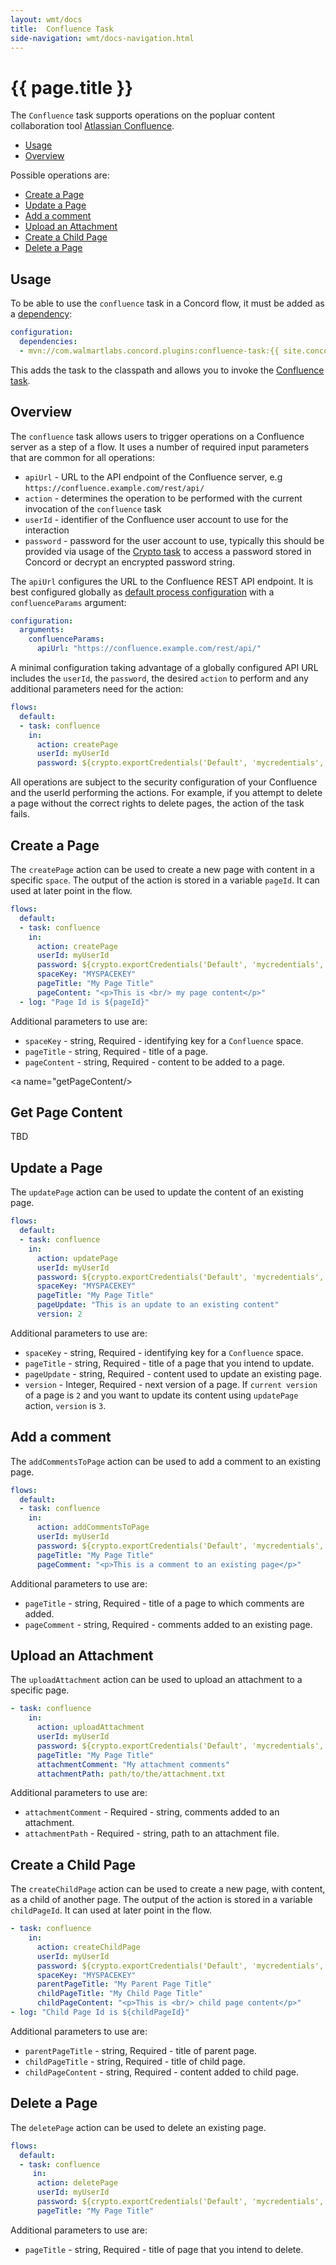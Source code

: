 ```yaml
---
layout: wmt/docs
title:  Confluence Task
side-navigation: wmt/docs-navigation.html
---
```


# {{ page.title }}

The `Confluence` task supports operations on the popluar content collaboration
tool [Atlassian Confluence](https://www.atlassian.com/software/confluence).

- [Usage](#usage)
- [Overview](#overview)

Possible operations are:

- [Create a Page](#createPage)
- [Update a Page](#updatePage)
- [Add a comment](#addCommentsToPage)
- [Upload an Attachment](#uploadAttachment)
- [Create a Child Page](#createChildPage)
- [Delete a Page](#deletePage)

<a name="usage"/>

## Usage

To be able to use the `confluence` task in a Concord flow, it must be added as a
[dependency](../getting-started/concord-dsl.html#dependencies):

```yaml
configuration:
  dependencies:
  - mvn://com.walmartlabs.concord.plugins:confluence-task:{{ site.concord_plugins_version }}
```

This adds the task to the classpath and allows you to invoke the
[Confluence task](#overview).

<a name="overview"/>

## Overview

The `confluence` task allows users to trigger operations on a Confluence server
as a step of a flow. It uses a number of required input parameters that are
common for all operations:

- `apiUrl` -  URL to the API endpoint of the Confluence server, e.g
  `https://confluence.example.com/rest/api/`
- `action` - determines the operation to be performed with the current
  invocation of the `confluence` task
- `userId` -  identifier of the Confluence user account to use for the
  interaction
- `password` -  password for the user account to use, typically this should be
  provided via usage of the [Crypto task](./crypto.html) to access a password
  stored in Concord or decrypt an encrypted password string.

The `apiUrl` configures the URL to the Confluence REST API endpoint. It is best
configured globally as [default process
configuration](../getting-started/configuration.html#default-process-variable)
with a `confluenceParams` argument:

```yaml
configuration:
  arguments:
    confluenceParams:
      apiUrl: "https://confluence.example.com/rest/api/"
```

A minimal configuration taking advantage of a globally configured API URL
includes the `userId`, the `password`, the desired `action` to perform and any
additional parameters need for the action:

```yaml
flows:
  default:
  - task: confluence
    in:
      action: createPage
      userId: myUserId
      password: ${crypto.exportCredentials('Default', 'mycredentials', null).password}
```

All operations are subject to the security configuration of your Confluence and
the userId performing the actions. For example, if you attempt to delete a page
without the correct rights to delete pages, the action of the task fails.

<a name="createPage"/>

## Create a Page

The `createPage` action can be used to create a new page with content in a
specific `space`. The output of the action is stored in a variable `pageId`. It
can used at later point in the flow.

```yaml
flows:
  default:
  - task: confluence
    in:
      action: createPage
      userId: myUserId
      password: ${crypto.exportCredentials('Default', 'mycredentials', null).password}
      spaceKey: "MYSPACEKEY"
      pageTitle: "My Page Title"
      pageContent: "<p>This is <br/> my page content</p>"
  - log: "Page Id is ${pageId}"
```

Additional parameters to use are:

- `spaceKey` - string, Required - identifying key for a `Confluence` space.
- `pageTitle` - string, Required - title of a page.
- `pageContent` - string, Required - content to be added to a page.

<a name="getPageContent/>

## Get Page Content

TBD
 
<a name="updatePage"/>

## Update a Page

The `updatePage` action can be used to update the content of an existing page.

```yaml
flows:
  default:
  - task: confluence
    in:
      action: updatePage
      userId: myUserId
      password: ${crypto.exportCredentials('Default', 'mycredentials', null).password}
      spaceKey: "MYSPACEKEY"
      pageTitle: "My Page Title"
      pageUpdate: "This is an update to an existing content"
      version: 2
```

Additional parameters to use are:

- `spaceKey` - string, Required - identifying key for a `Confluence` space.
- `pageTitle` - string, Required - title of a page that you intend to update.
- `pageUpdate` - string, Required - content used to update an existing page.
- `version` - Integer, Required - next version of a page. If `current version`
  of a page is `2` and you want to update its content using `updatePage` action,
  `version` is `3`.

<a name="addCommentsToPage"/>

## Add a comment

The `addCommentsToPage` action can be used to add a comment to an existing page.

```yaml
flows:
  default:
  - task: confluence
    in:
      action: addCommentsToPage
      userId: myUserId
      password: ${crypto.exportCredentials('Default', 'mycredentials', null).password}
      pageTitle: "My Page Title"
      pageComment: "<p>This is a comment to an existing page</p>"
```

Additional parameters to use are:

- `pageTitle` - string, Required - title of a page to which comments are added.
- `pageComment` - string, Required - comments added to an existing page.

<a name="uploadAttachment"/>

## Upload an Attachment

The `uploadAttachment` action can be used to upload an attachment to a specific
page.

```yaml
- task: confluence
    in:
      action: uploadAttachment
      userId: myUserId
      password: ${crypto.exportCredentials('Default', 'mycredentials', null).password}
      pageTitle: "My Page Title"
      attachmentComment: "My attachment comments"
      attachmentPath: path/to/the/attachment.txt
```

Additional parameters to use are:

- `attachmentComment` - Required - string, comments added to an attachment.
- `attachmentPath` - Required - string, path to an attachment file.

<a name="createChildPage"/>

## Create a Child Page

The `createChildPage` action can be used to create a new page, with content, as
a child of another page. The output of the action is stored in a variable
`childPageId`. It can used at later point in the flow.

```yaml
- task: confluence
    in:
      action: createChildPage
      userId: myUserId
      password: ${crypto.exportCredentials('Default', 'mycredentials', null).password}
      spaceKey: "MYSPACEKEY"
      parentPageTitle: "My Parent Page Title"
      childPageTitle: "My Child Page Title"
      childPageContent: "<p>This is <br/> child page content</p>"
- log: "Child Page Id is ${childPageId}"
```

Additional parameters to use are:

- `parentPageTitle` - string, Required - title of parent page.
- `childPageTitle` - string, Required - title of child page.
- `childPageContent` - string, Required - content added to child page.

<a name="deletePage"/>

## Delete a Page

The `deletePage` action can be used to delete an existing page.

```yaml
flows:
  default:
  - task: confluence
     in:
      action: deletePage
      userId: myUserId
      password: ${crypto.exportCredentials('Default', 'mycredentials', null).password}
      pageTitle: "My Page Title"
```

Additional parameters to use are:

- `pageTitle` - string, Required - title of page that you intend to delete.
